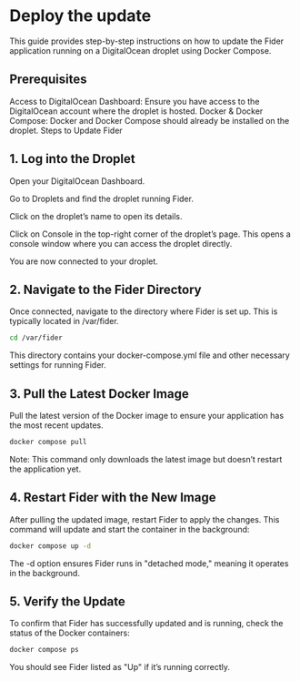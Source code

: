 

# Deploy the update
This guide provides step-by-step instructions on how to update the Fider application running on a DigitalOcean droplet using Docker Compose.

## Prerequisites
Access to DigitalOcean Dashboard: Ensure you have access to the DigitalOcean account where the droplet is hosted.
Docker & Docker Compose: Docker and Docker Compose should already be installed on the droplet.
Steps to Update Fider
## 1. Log into the Droplet
Open your DigitalOcean Dashboard.

Go to Droplets and find the droplet running Fider.

Click on the droplet’s name to open its details.

Click on Console in the top-right corner of the droplet’s page. This opens a console window where you can access the droplet directly.

You are now connected to your droplet.

## 2. Navigate to the Fider Directory
Once connected, navigate to the directory where Fider is set up. This is typically located in /var/fider.
```bash
cd /var/fider
```
This directory contains your docker-compose.yml file and other necessary settings for running Fider.

## 3. Pull the Latest Docker Image
Pull the latest version of the Docker image to ensure your application has the most recent updates.

```bash
docker compose pull
```
Note: This command only downloads the latest image but doesn’t restart the application yet.

## 4. Restart Fider with the New Image
After pulling the updated image, restart Fider to apply the changes. This command will update and start the container in the background:

```bash
docker compose up -d
```
The -d option ensures Fider runs in "detached mode," meaning it operates in the background.

## 5. Verify the Update
To confirm that Fider has successfully updated and is running, check the status of the Docker containers:

```bash
docker compose ps
```
You should see Fider listed as "Up" if it’s running correctly.


